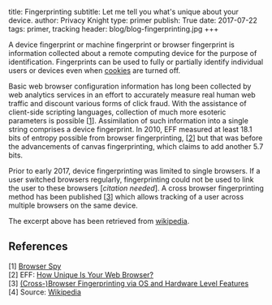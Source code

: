title: Fingerprinting
subtitle: Let me tell you what's unique about your device. 
author: Privacy Knight
type: primer
publish: True
date: 2017-07-22
tags: primer, tracking
header: blog/blog-fingerprinting.jpg
+++

A device fingerprint or machine fingerprint or browser fingerprint is information collected about a remote computing device for the purpose of identification. Fingerprints can be used to fully or partially identify individual users or devices even when [cookies](/learn/cookies.html) are turned off.

Basic web browser configuration information has long been collected by web analytics services in an effort to accurately measure real human web traffic and discount various forms of click fraud. With the assistance of client-side scripting languages, collection of much more esoteric parameters is possible [[1](http://browserspy.dk/)]. Assimilation of such information into a single string comprises a device fingerprint. In 2010, EFF measured at least 18.1 bits of entropy possible from browser fingerprinting, [[2](https://panopticlick.eff.org/static/browser-uniqueness.pdf)] but that was before the advancements of canvas fingerprinting, which claims to add another 5.7 bits.

Prior to early 2017, device fingerprinting was limited to single browsers. If a user switched browsers regularly, fingerprinting could not be used to link the user to these browsers [_citation needed_]. A cross browser fingerprinting method has been published [[3](http://yinzhicao.org/TrackingFree/crossbrowsertracking_NDSS17.pdf)] which allows tracking of a user across multiple browsers on the same device.


The excerpt above has been retrieved from [wikipedia](https://en.wikipedia.org/wiki/Device_fingerprint).


## References

[1] [Browser Spy](http://browserspy.dk/) <br>
[2] EFF: [How Unique Is Your Web Browser?](https://panopticlick.eff.org/static/browser-uniqueness.pdf) <br>
[3] [(Cross-)Browser Fingerprinting via OS and Hardware Level Features](http://yinzhicao.org/TrackingFree/crossbrowsertracking_NDSS17.pdf) <br>
[4] Source: [Wikipedia](https://en.wikipedia.org/wiki/Device_fingerprint)
